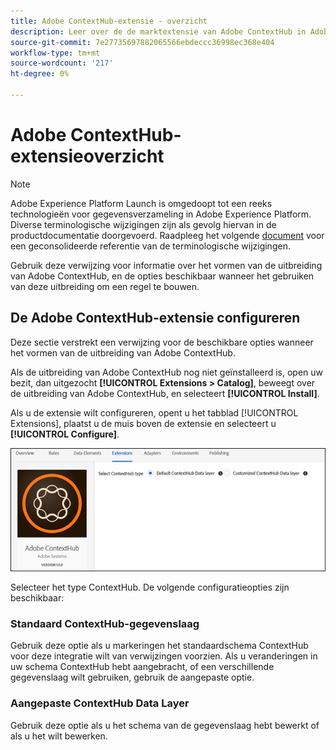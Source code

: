 ```yaml
---
title: Adobe ContextHub-extensie - overzicht
description: Leer over de de marktextensie van Adobe ContextHub in Adobe Experience Platform.
source-git-commit: 7e27735697882065566ebdeccc36998ec368e404
workflow-type: tm+mt
source-wordcount: '217'
ht-degree: 0%

---
```


# Adobe ContextHub-extensieoverzicht

>[!NOTE]
>
>Adobe Experience Platform Launch is omgedoopt tot een reeks technologieën voor gegevensverzameling in Adobe Experience Platform. Diverse terminologische wijzigingen zijn als gevolg hiervan in de productdocumentatie doorgevoerd. Raadpleeg het volgende [document](../../../term-updates.md) voor een geconsolideerde referentie van de terminologische wijzigingen.

Gebruik deze verwijzing voor informatie over het vormen van de uitbreiding van Adobe ContextHub, en de opties beschikbaar wanneer het gebruiken van deze uitbreiding om een regel te bouwen.

## De Adobe ContextHub-extensie configureren

Deze sectie verstrekt een verwijzing voor de beschikbare opties wanneer het vormen van de uitbreiding van Adobe ContextHub.

Als de uitbreiding van Adobe ContextHub nog niet geïnstalleerd is, open uw bezit, dan uitgezocht **[!UICONTROL Extensions > Catalog]**, beweegt over de uitbreiding van Adobe ContextHub, en selecteert **[!UICONTROL Install]**.

Als u de extensie wilt configureren, opent u het tabblad [!UICONTROL Extensions], plaatst u de muis boven de extensie en selecteert u **[!UICONTROL Configure]**.

![](../../../images/ext-contexthub-config.png)

Selecteer het type ContextHub. De volgende configuratieopties zijn beschikbaar:

### Standaard ContextHub-gegevenslaag

Gebruik deze optie als u markeringen het standaardschema ContextHub voor deze integratie wilt van verwijzingen voorzien. Als u veranderingen in uw schema ContextHub hebt aangebracht, of een verschillende gegevenslaag wilt gebruiken, gebruik de aangepaste optie.

### Aangepaste ContextHub Data Layer

Gebruik deze optie als u het schema van de gegevenslaag hebt bewerkt of als u het wilt bewerken.
